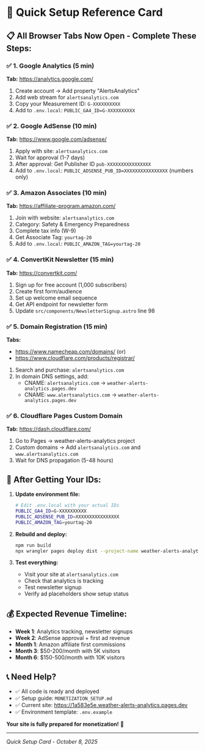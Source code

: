 # 🚀 Quick Setup Reference Card

## 📋 **All Browser Tabs Now Open - Complete These Steps:**

### ✅ **1. Google Analytics** (5 min)
**Tab:** https://analytics.google.com/
1. Create account → Add property "AlertsAnalytics"
2. Add web stream for `alertsanalytics.com`
3. Copy your Measurement ID: `G-XXXXXXXXXX`
4. Add to `.env.local`: `PUBLIC_GA4_ID=G-XXXXXXXXXX`

### ✅ **2. Google AdSense** (10 min) 
**Tab:** https://www.google.com/adsense/
1. Apply with site: `alertsanalytics.com`
2. Wait for approval (1-7 days)
3. After approval: Get Publisher ID `pub-XXXXXXXXXXXXXXXX`
4. Add to `.env.local`: `PUBLIC_ADSENSE_PUB_ID=XXXXXXXXXXXXXXXX` (numbers only)

### ✅ **3. Amazon Associates** (10 min)
**Tab:** https://affiliate-program.amazon.com/
1. Join with website: `alertsanalytics.com`
2. Category: Safety & Emergency Preparedness  
3. Complete tax info (W-9)
4. Get Associate Tag: `yourtag-20`
5. Add to `.env.local`: `PUBLIC_AMAZON_TAG=yourtag-20`

### ✅ **4. ConvertKit Newsletter** (15 min)
**Tab:** https://convertkit.com/
1. Sign up for free account (1,000 subscribers)
2. Create first form/audience
3. Set up welcome email sequence
4. Get API endpoint for newsletter form
5. Update `src/components/NewsletterSignup.astro` line 98

### ✅ **5. Domain Registration** (15 min)
**Tabs:** 
- https://www.namecheap.com/domains/ (or)
- https://www.cloudflare.com/products/registrar/

1. Search and purchase: `alertsanalytics.com`
2. In domain DNS settings, add:
   - CNAME: `alertsanalytics.com` → `weather-alerts-analytics.pages.dev`
   - CNAME: `www.alertsanalytics.com` → `weather-alerts-analytics.pages.dev`

### ✅ **6. Cloudflare Pages Custom Domain**
**Tab:** https://dash.cloudflare.com/
1. Go to Pages → weather-alerts-analytics project
2. Custom domains → Add `alertsanalytics.com` and `www.alertsanalytics.com`
3. Wait for DNS propagation (5-48 hours)

## 🔄 **After Getting Your IDs:**

1. **Update environment file:**
   ```bash
   # Edit .env.local with your actual IDs
   PUBLIC_GA4_ID=G-XXXXXXXXXX
   PUBLIC_ADSENSE_PUB_ID=XXXXXXXXXXXXXXXX  
   PUBLIC_AMAZON_TAG=yourtag-20
   ```

2. **Rebuild and deploy:**
   ```bash
   npm run build
   npx wrangler pages deploy dist --project-name weather-alerts-analytics
   ```

3. **Test everything:**
   - Visit your site at `alertsanalytics.com`
   - Check that analytics is tracking
   - Test newsletter signup
   - Verify ad placeholders show setup status

## 💰 **Expected Revenue Timeline:**

- **Week 1**: Analytics tracking, newsletter signups
- **Week 2**: AdSense approval + first ad revenue
- **Month 1**: Amazon affiliate first commissions  
- **Month 3**: $50-200/month with 5K visitors
- **Month 6**: $150-500/month with 10K visitors

## 📞 **Need Help?**

- ✅ All code is ready and deployed
- ✅ Setup guide: `MONETIZATION_SETUP.md`  
- ✅ Current site: https://1a583e5e.weather-alerts-analytics.pages.dev
- ✅ Environment template: `.env.example`

**Your site is fully prepared for monetization!** 🎉

---
*Quick Setup Card - October 8, 2025*